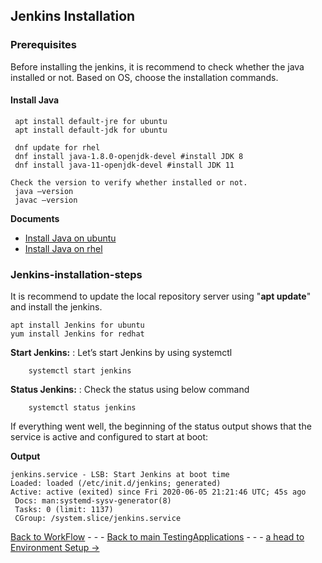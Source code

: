 ## Jenkins Installation
### Prerequisites
Before installing the jenkins, it is recommend to check whether the java installed or not. Based on OS, choose the installation commands.

#### Install Java
     apt install default-jre for ubuntu
     apt install default-jdk for ubuntu
     
     dnf update for rhel
     dnf install java-1.8.0-openjdk-devel #install JDK 8
     dnf install java-11-openjdk-devel #install JDK 11

    Check the version to verify whether installed or not.
     java –version
     javac –version

**Documents**
* [Install Java on ubuntu](https://www.digitalocean.com/community/tutorials/how-to-install-java-with-apt-on-ubuntu-18-04)
* [Install Java on rhel](https://www.tecmint.com/install-java-on-rhel-8/)

### Jenkins-installation-steps
It is recommend to update the local repository server using "**apt update**" and  install the jenkins.

    apt install Jenkins for ubuntu
    yum install Jenkins for redhat
    
  **Start Jenkins:** : Let’s start Jenkins by using systemctl
  
        systemctl start jenkins
        
  **Status Jenkins:** : Check the status using below command
  
        systemctl status jenkins
        
If everything went well, the beginning of the status output shows that the service is active and configured to start at boot: 

**Output**

    jenkins.service - LSB: Start Jenkins at boot time 
    Loaded: loaded (/etc/init.d/jenkins; generated) 
    Active: active (exited) since Fri 2020-06-05 21:21:46 UTC; 45s ago 
     Docs: man:systemd-sysv-generator(8) 
     Tasks: 0 (limit: 1137) 
     CGroup: /system.slice/jenkins.service

[Back to WorkFlow](./Jenkinsworkflow.md) - - - [Back to main TestingApplications](../../../TestingApplications.md) - - - [a head to Environment Setup ->](./EnvironmentSetup.md)